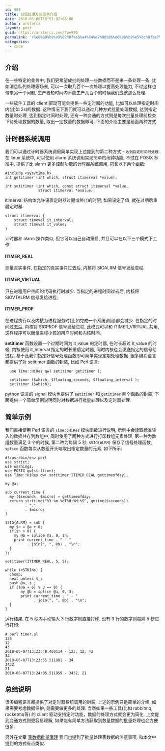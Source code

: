 ```yaml
---
id: 990
title: 分组处理方式简单介绍
date: 2018-06-08T18:51:07+08:00
author: arstercz
layout: post
guid: https://arstercz.com/?p=990
permalink: '/%e6%89%b9%e9%87%8f%e5%a4%84%e7%90%86%e6%96%b9%e5%bc%8f%e7%ae%80%e5%8d%95%e4%bb%8b%e7%bb%8d/'
categories:
  - code
---
```

## 介绍

在一些特定的业务中, 我们更希望成批的处理一些数据而不是来一条处理一条, 比如消息队列处理等场景, 可以一次取几百个一次处理以提高处理能力, 不过这样也带来另一个问题, 生产者短时间内不能生产几百个的时候我们应该怎么处理.  

一些软件工具的 client 驱动可能会提供一些定时器的功能, 比如可以处理指定时间内(比如 2s)的数据. 这种情况下我们就可以通过几种方式批量处理数据, 达到指定数量时处理, 达到指定时间时处理, 还有一种变通的方式则是每次批量处理前检查下待处理数据的数量, 取出一定数量的数据即可. 下面的介绍主要是前面两种方式.

## 计时器系统调用

我们可以通过计时器系统调用简单实现上述提到的第二种方式 - `达到指定时间时处理`. 在 linux 系统中, 可以使用 alarm 系统调用实现简单的闹钟功能, 不过在 POSIX 标准中, 提供了比 alarm 更多控制功能的计时器系统调用,  包含以下两个函数:
```
#include <sys/time.h>
int getitimer (int which, struct itimerval *value);

int setitimer (int which, const struct itimerval *value,
               struct itimerval *ovalue);
```

itimerval 结构体允许设置定时器过期或终止的时限, 如果设定了值, 就在过期后重启定时器:
```
struct itimerval {
    struct timeval it_interval;
    struct timeval it_value;
}
```
计时器和 alarm 操作类似, 但它可以自己自动重启, 并且可以在以下三个模式下工作:

#### ITIMER_REAL
测量真实事件, 在指定的真实事件过去后, 内核将 SIGALRM 信号发给进程.

#### ITIMER_VIRTUAL
只在进程用户空间的代码执行时减少. 当指定的进程时间过去后, 内核将 SIGVTALRM 信号发给进程;

#### ITIMER_PROF
在进程执行以及内核为进程服务时(比如完成一个系统调用)都会减少. 在指定的时间过去后, 内核将 SIGPROF 信号发给进程, 此模式可以和 ITIMER_VIRTUAL 共用, 这样程序可以衡量进程小孩的用户时间和内核时间.

**setitimer** 函数设置一个过期时间为 it_value 的定时器, 在时长超过 it_value 的时候, 内核使用 it_interval 指定的时长重启定时器, 同时内核也会发送指定的信号给进程. 基于此我们指定好信号处理函数即可简单实现定期处理数据. 很多编程语言都提供了对 setitimer 函数的封装, 比如 Perl 语言:
```
  use Time::HiRes qw( setitimer getitimer );

  setitimer ($which, $floating_seconds, $floating_interval );
  getitimer ($which);
```

python 语言的 signal 模块也提供了 `setitimer` 和 `getitimer` 两个函数的封装, 下面提供一个简单示例说明同时对数据进行批量处理以及定时器处理.

## 简单示例

我们直接使用 Perl 语言的 `Time::HiRes` 模块函数进行说明, 示例中会读取标准输入的数据并存到数组中, 同时使用了两种方式进行打印数组元素处理, 第一种为数组数量满足 3 个的时候, 第二种为每隔 5 秒, `$SIG{ALRM}` 保存了信号处理函数, `splice` 函数每次从数组开头端取出指定数量的元素, 如下所示:

```
#!/usr/bin/env perl
use strict;
use warnings;
use POSIX qw(strftime);
use Time::HiRes qw( setitimer ITIMER_REAL gettimeofday);

my @a;

sub current_time {
  my ($seconds, $micro) = gettimeofday;
  return strftime("%Y-%m-%dT%H:%M:%S", gmtime($seconds))
         . "."
         . $micro;
}

$SIG{ALRM} = sub {
  my $n = @a + 0;
  if($n > 0) {
    my @b = splice @a, 0, $n;
    print current_time . " - "    
          . join(", ", @b) . "\n";
  }
};

setitimer(ITIMER_REAL, 5, 5);

while (<STDIN>) {
  chomp;
  next unless $_;
  push @a, $_;
  if ((@a + 0) % 3 == 0) {
       my @b = splice @a, 0, 3;
       print current_time . " - "    
             . join(", ", @b) . "\n";
  }
}
```

运行结果, 在 5 秒内手动输入 3 行数字则直接打印,  没有 3 行的数字则每隔 5 秒进行打印:
```
# perl timer.pl 
123
12
43
2018-06-07T13:23:48.460114 - 123, 12, 43
34
2018-06-07T13:23:55.511901 - 34
3432
21
2018-06-07T13:24:05.511955 - 3432, 21
```

## 总结说明

很多编程语言都提供了对定时器系统调用的封装, 上述的示例只是简单的介绍, 如果需要考虑数据保护, 则需要做更多的处理. 当然如果一些工具(比如 rabbitmq, rocketmq等) 的 client 驱动支持定时功能，数据的处理方式就会更为简化. 上文提到变通方式则更容易理解, 如果能有简单方法获取到数量数据的批量处理也会方便很多. 

另外在文章 [表数据批量清理](https://blog.arstercz.com/%E8%A1%A8%E8%AE%B0%E5%BD%95%E6%B8%85%E7%90%86%E6%B3%A8%E6%84%8F%E4%BA%8B%E9%A1%B9/) 我们也提到了批量处理表数据的注意事项, 和本文中提到的方式有点类似.
